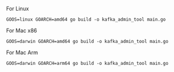 For Linux
```
GOOS=linux GOARCH=amd64 go build -o kafka_admin_tool main.go
```

For Mac x86
```
GOOS=darwin GOARCH=amd64 go build -o kafka_admin_tool main.go
```

For Mac Arm
```
GOOS=darwin GOARCH=arm64 go build -o kafka_admin_tool main.go
```

